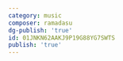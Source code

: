 ```yaml
---
category: music
composer: ramadasu
dg-publish: 'true'
id: 01JNKN62AAKJ9P19G88YG7SWTS
publish: 'true'
---
```

